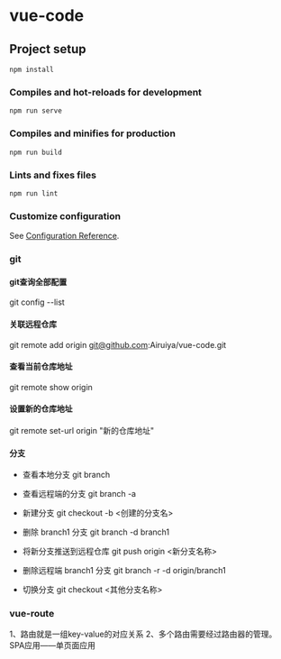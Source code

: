 # vue-code

## Project setup
```
npm install
```

### Compiles and hot-reloads for development
```
npm run serve
```

### Compiles and minifies for production
```
npm run build
```

### Lints and fixes files
```
npm run lint
```

### Customize configuration
See [Configuration Reference](https://cli.vuejs.org/config/).

### git 
#### git查询全部配置
git config --list

#### 关联远程仓库
git remote add origin git@github.com:Airuiya/vue-code.git

#### 查看当前仓库地址
git remote show origin

#### 设置新的仓库地址
git remote set-url origin "新的仓库地址"

#### 分支
- 查看本地分支
git branch

- 查看远程端的分支
git branch -a

- 新建分支 
git checkout -b <创建的分支名>

- 删除  branch1  分支
git branch -d branch1

- 将新分支推送到远程仓库
git push origin <新分支名称>

- 删除远程端 branch1 分支 
git branch -r -d origin/branch1

- 切换分支
git checkout <其他分支名称>

### vue-route
1、路由就是一组key-value的对应关系 2、多个路由需要经过路由器的管理。
SPA应用——单页面应用